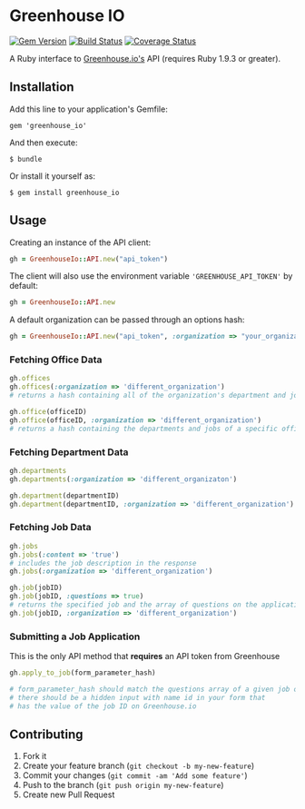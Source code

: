 # Greenhouse IO

[![Gem
Version](https://badge.fury.io/rb/greenhouse_io.png)](http://badge.fury.io/rb/greenhouse_io)
[![Build
Status](https://travis-ci.org/adrianbautista/greenhouse_io.png)](https://travis-ci.org/adrianbautista/greenhouse_io)
[![Coverage Status](https://coveralls.io/repos/adrianbautista/greenhouse_io/badge.png)](https://coveralls.io/r/adrianbautista/greenhouse_io)

A Ruby interface to
[Greenhouse.io's](https://app.greenhouse.io/jobboard/jsonp_instructions)
API (requires Ruby 1.9.3 or greater).

## Installation

Add this line to your application's Gemfile:

    gem 'greenhouse_io'

And then execute:

    $ bundle

Or install it yourself as:

    $ gem install greenhouse_io

## Usage

Creating an instance of the API client:
```ruby
gh = GreenhouseIo::API.new("api_token")
```

The client will also use the environment variable `'GREENHOUSE_API_TOKEN'` by default:
```ruby
gh = GreenhouseIo::API.new
```

A default organization can be passed through an options hash:
```ruby
gh = GreenhouseIo::API.new("api_token", :organization => "your_organization")
```

### Fetching Office Data
```ruby
gh.offices
gh.offices(:organization => 'different_organization')
# returns a hash containing all of the organization's department and jobs grouped by office
```

```ruby
gh.office(officeID)
gh.office(officeID, :organization => 'different_organization')
# returns a hash containing the departments and jobs of a specific office
```

### Fetching Department Data
```ruby
gh.departments
gh.departments(:organization => 'different_organizaton')
```

```ruby
gh.department(departmentID)
gh.department(departmentID, :organization => 'different_organization')
```

### Fetching Job Data
```ruby
gh.jobs
gh.jobs(:content => 'true')
# includes the job description in the response
gh.jobs(:organization => 'different_organization')
```

```ruby
gh.job(jobID)
gh.job(jobID, :questions => true)
# returns the specified job and the array of questions on the application
gh.job(jobID, :organization => 'different_organization')
```

### Submitting a Job Application
This is the only API method that **requires** an API token from Greenhouse
```ruby
gh.apply_to_job(form_parameter_hash)

# form_parameter_hash should match the questions array of a given job opening
# there should be a hidden input with name id in your form that
# has the value of the job ID on Greenhouse.io
```

## Contributing

1. Fork it
2. Create your feature branch (`git checkout -b my-new-feature`)
3. Commit your changes (`git commit -am 'Add some feature'`)
4. Push to the branch (`git push origin my-new-feature`)
5. Create new Pull Request
